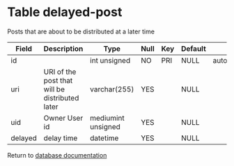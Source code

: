 Table delayed-post
===========
Posts that are about to be distributed at a later time

| Field   | Description                                    | Type               | Null | Key | Default | Extra          |    
| ------- | ---------------------------------------------- | ------------------ | ---- | --- | ------- | -------------- |    
| id      |                                                | int unsigned       | NO   | PRI | NULL    | auto_increment |    
| uri     | URI of the post that will be distributed later | varchar(255)       | YES  |     | NULL    |                |    
| uid     | Owner User id                                  | mediumint unsigned | YES  |     | NULL    |                |    
| delayed | delay time                                     | datetime           | YES  |     | NULL    |                |    

Return to [database documentation](help/database)

